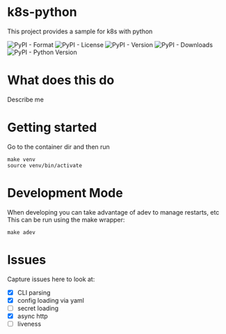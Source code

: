 # k8s-python

This project provides a sample for k8s with python

![PyPI - Format](https://img.shields.io/pypi/format/concourseatom)
![PyPI - License](https://img.shields.io/pypi/l/concourseatom)
![PyPI - Version](https://img.shields.io/pypi/v/concourseatom)
![PyPI - Downloads](https://img.shields.io/pypi/dm/concourseatom)
![PyPI - Python Version](https://img.shields.io/pypi/pyversions/concourseatom)


# What does this do

Describe me

# Getting started

Go to the container dir and then run

    make venv
    source venv/bin/activate

# Development Mode

When developing you can take advantage of adev to manage restarts, etc
This can be run using the make wrapper:

    make adev

# Issues

Capture issues here to look at:

* [x] CLI parsing
* [x] config loading via yaml
* [ ] secret loading
* [x] async http
* [ ] liveness
